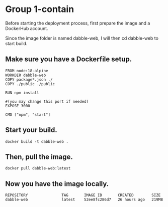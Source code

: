 # Group 1-contain

Before starting the deployment process, first prepare the image and a DockerHub account.

Since the image folder is named dabble-web, I will then cd dabble-web to start build.
## Make sure you have a Dockerfile setup. 

```
FROM node:18-alpine
WORKDIR dabble-web
COPY package*.json ./
COPY ./public ./public
 
RUN npm install

#(you may change this port if needed)
EXPOSE 3000

CMD ["npm", "start"]
```

## Start your build.
```
docker build -t dabble-web .
```
## Then, pull the image.
```
docker pull dabble-web:latest
```
## Now you have the image locally.

```
REPOSITORY               TAG       IMAGE ID       CREATED        SIZE
dabble-web               latest    52ee8fc286d7   26 hours ago   219MB
```

